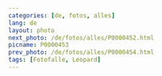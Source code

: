 ```yaml
---
categories: [de, fotos, alles]
lang: de
layout: photo
next_photo: /de/fotos/alles/P0000452.html
picname: P0000453
prev_photo: /de/fotos/alles/P0000454.html
tags: [Fotofalle, Leopard]
---
```

